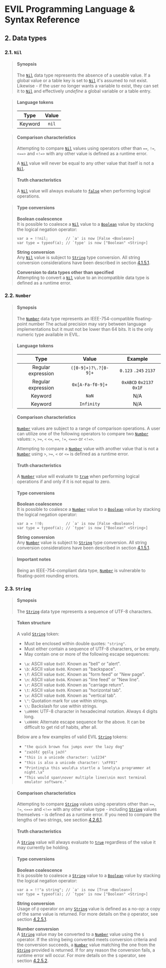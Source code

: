 ﻿# EVIL Programming Language & Syntax Reference

## 2. Data types

### 2.1. `Nil`

> #### Synopsis
> The [`Nil`](#21-nil) data type represents the absence of a useable value. If a global value or a table key is set to
> [`Nil`](#21-nil) it's assumed to not exist. Likewise - if the user no longer wants a variable to exist, they can set
> it to [`Nil`](#21-nil) and effectively _undefine_ a global variable or a table entry.

> #### Language tokens
> |  Type   | Value |
> |:-------:|:-----:|
> | Keyword | `nil` |

> #### Comparison characteristics
> Attempting to compare  [`Nil`](#21-nil) values using operators other than `==`, `!=`, `<==>` and `<!=>` with any other
> value is defined as a runtime error.
>
> A [`Nil`](#21-nil) value will never be equal to any other value that itself is not a [`Nil`](#21-nil).

> #### Truth characteristics
> A [`Nil`](#21-nil) value will always evaluate to [`false`](#24-boolean) when performing logical operations.

> #### Type conversions
> **Boolean coalescence**  
> It is possible to coalesce a [`Nil`](#21-nil) value to a [`Boolean`](#24-boolean) value by stacking the logical
> negation operator:
>
>```
> var a = !!nil;        // `a' is now [False <Boolean>]
> var type = typeof(a); // `type' is now ["Boolean" <String>]
>```
>
> **String conversion**  
> Any [`Nil`](#21-nil) value is subject to [`String`](#23-string) type conversion. All string conversion considerations
> have been described in section [4.1.5.1](04_expressions.md#to-string-operator).
>
> **Conversion to data types other than specified**  
> Attempting to convert a [`Nil`](#21-nil) value to an incompatible data type is defined as a runtime error.

### 2.2. `Number`

> #### Synopsis
> The [`Number`](#22-number) data type represents an IEEE-754-compatible floating-point number The actual precision may
> vary between language implementations but it must not be lower than 64 bits. It is the only numeric type available in
> EVIL.

> #### Language tokens
> |        Type        |        Value         |         Example          |
> |:------------------:|:--------------------:|:------------------------:|
> | Regular expression | `([0-9]+)?\.?[0-9]+` |  `0.123` `.245` `2137`   |
> | Regular expression |   `0x[A-Fa-f0-9]+`   | `0xABCD` `0x2137` `0x1F` |
> |      Keyword       |        `NaN`         |           N/A            |
> |      Keyword       |     `Infinity`       |           N/A            |

> #### Comparison characteristics
> [`Number`](#22-number) values are subject to a range of comparison operations. A user can utilize one of the following
> operators to compare two [`Number`](#22-number) values: `>`, `>=`, `<` `<=`, `==`, `!=`, `<==>` or `<!=>`.
>
> Attempting to compare a [`Number`](#22-number) value with another value that is not a [`Number`](#22-number) using
> `>`, `>=`, `<` or `<=` is defined as a runtime error.

> #### Truth characteristics
> A [`Number`](#22-number) value will evaluate to [`true`](#24-boolean) when performing logical operations if and only
> if it is not equal to zero.

> #### Type conversions
> **Boolean coalescence**  
> It is possible to coalesce a [`Number`](#22-number) value to a [`Boolean`](#24-boolean) value by stacking the logical
> negation operator:
>
> ```
> var a = !!0;          // `a' is now [False <Boolean>]
> var type = typeof(a); // `type' is now ["Boolean" <String>]
> ```
>
> **String conversion**  
> Any [`Number`](#22-number) value is subject to [`String`](#23-string) type conversion. All string conversion
> considerations have been described in section [4.1.5.1](04_expressions.md#4151-to-string-operator).

> #### Important notes
> Being an IEEE-754-compliant data type, [`Number`](#22-number) is vulnerable to floating-point rounding errors.

### 2.3. `String`

> #### Synopsis
> The [`String`](#23-string) data type represents a sequence of UTF-8 characters.

> #### Token structure
> A valid [`String`](#23-string) token:  
> - Must be enclosed within double quotes: `"string"`.
> - Must either contain a sequence of UTF-8 characters, or be empty.
> - May contain one or more of the following escape sequences:  
>  * `\a`: ASCII value `0x07`. Known as "bell" or "alert". 
>  * `\b`: ASCII value `0x08`. Known as "backspace".
>  * `\f`: ASCII value `0x0C`. Known as "form feed" or "New page".
>  * `\n`: ASCII value `0x0A`. Known as "line feed" or "New line".
>  * `\r`: ASCII value `0x0D`. Known as "carriage return".
>  * `\t`: ASCII value `0x09`. Known as "horizontal tab".
>  * `\v`: ASCII value `0x0B`. Known as "vertical tab".
>  * `\"`: Quotation mark for use within strings.
>  * `\\`: Backslash for use within strings.
>  * `\uHHHH`: UTF-8 character in hexadecimal notation. Always 4 digits long.
>  * `\xHHHH`: Alternate escape sequence for the above. It can be difficult to get rid of habits, after all.
>
> Below are a few examples of valid EVIL [`String`](#23-string) tokens:
>  - `"the quick brown fox jumps over the lazy dog"`
>  - `"zażółć gęślą jaźń"`
>  - `"this is a unicode character: \u1234"`
>  - `"this is also a unicode character: \xFF01"`
>  - `"Printing\a this would\a startle a lonely\a programmer at night.\a"`
>  - `"This would span\nover multiple lines\nin most terminal emulator software."`

> #### Comparison characteristics
> Attempting to compare [`String`](#23-string) values using operators other than `==`, `!=`, `<==>` and `<!=>` with 
> any other value type - including [`String`](#23-string) values themselves - is defined as a runtime error. If you need
> to compare the lengths of two strings, see section [4.2.6.1](04_expressions.md#4261-length-of-operator).

> #### Truth characteristics
> A [`String`](#23-string) value will always evaluate to [`true`](#24-boolean) regardless of the value it may currently 
> be holding.

> #### Type conversions
> **Boolean coalescence**  
> It is possible to coalesce a [`String`](#23-string) value to a [`Boolean`](#24-boolean) value by stacking the logical
> negation operator:
>
> ```
> var a = !!"a string"; // `a' is now [True <Boolean>]
> var type = typeof(a); // `type' is now ["Boolean" <String>]
> ```
>
> **String conversion**  
> Usage of `@` operator on any [`String`](#23-string) value is defined as a no-op: a copy of the same value is returned.
> For more details on the `@` operator, see section [4.2.5.1](04_expressions.md#4251-to-string-operator).
> 
> **Number conversion**  
> A [`String`](#23-string) value may be converted to a [`Number`](#22-number) value using the `$` operator. If the 
> string being converted meets conversion criteria and the conversion succeeds, a [`Number`](#22-number) value matching 
> the one from the [`String`](#23-string) provided is returned. If for any reason the conversion fails, a runtime error 
> will occur. For more details on the `$` operator, see section [4.2.5.2](04_expressions.md#4252-to-number-operator).
